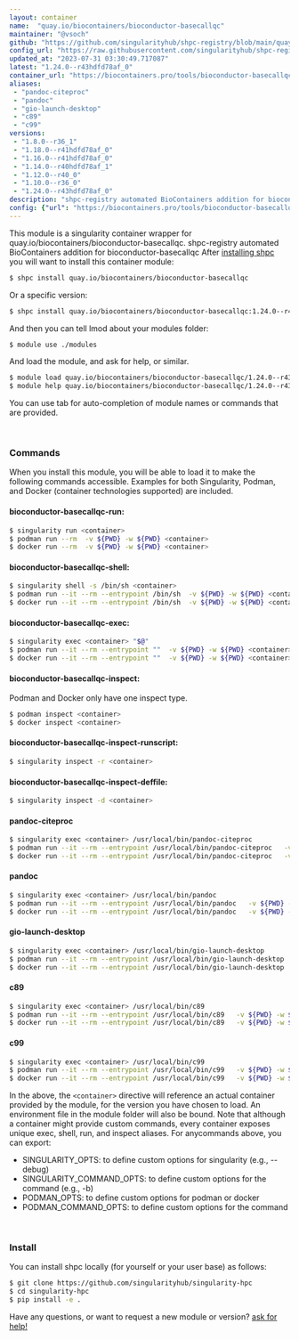 ```yaml
---
layout: container
name:  "quay.io/biocontainers/bioconductor-basecallqc"
maintainer: "@vsoch"
github: "https://github.com/singularityhub/shpc-registry/blob/main/quay.io/biocontainers/bioconductor-basecallqc/container.yaml"
config_url: "https://raw.githubusercontent.com/singularityhub/shpc-registry/main/quay.io/biocontainers/bioconductor-basecallqc/container.yaml"
updated_at: "2023-07-31 03:30:49.717087"
latest: "1.24.0--r43hdfd78af_0"
container_url: "https://biocontainers.pro/tools/bioconductor-basecallqc"
aliases:
 - "pandoc-citeproc"
 - "pandoc"
 - "gio-launch-desktop"
 - "c89"
 - "c99"
versions:
 - "1.8.0--r36_1"
 - "1.18.0--r41hdfd78af_0"
 - "1.16.0--r41hdfd78af_0"
 - "1.14.0--r40hdfd78af_1"
 - "1.12.0--r40_0"
 - "1.10.0--r36_0"
 - "1.24.0--r43hdfd78af_0"
description: "shpc-registry automated BioContainers addition for bioconductor-basecallqc"
config: {"url": "https://biocontainers.pro/tools/bioconductor-basecallqc", "maintainer": "@vsoch", "description": "shpc-registry automated BioContainers addition for bioconductor-basecallqc", "latest": {"1.24.0--r43hdfd78af_0": "sha256:fa2597fb5ffb25544da4261e414cf9c3b9c9bfb66ddeed504ad623ed0a441ec6"}, "tags": {"1.8.0--r36_1": "sha256:465adc6c16c4917ce702916b9cd73b453bc81b5da9637e9c8ca4170d666c9a14", "1.18.0--r41hdfd78af_0": "sha256:5d342cebbc171bcee550e794907986d73e7f78672b0752b31a8069c852b43d14", "1.16.0--r41hdfd78af_0": "sha256:b5c18e6e068dac50b6ddfff27ef833afa28c19e3f0f3cc7be83e97381305a3ba", "1.14.0--r40hdfd78af_1": "sha256:d342dfa759022018986178b92505281a38254cb4b3c0eb518268a7da0256f2b2", "1.12.0--r40_0": "sha256:6d143de0293b63a9b7a9d8f2784a485ef2aa83c2cf6c9d10b5603839dfbb9180", "1.10.0--r36_0": "sha256:b73f0cf89544e1b8a9774ba2aaef9c80b85fd315262f23ac3497b3feeb983077", "1.24.0--r43hdfd78af_0": "sha256:fa2597fb5ffb25544da4261e414cf9c3b9c9bfb66ddeed504ad623ed0a441ec6"}, "docker": "quay.io/biocontainers/bioconductor-basecallqc", "aliases": {"pandoc-citeproc": "/usr/local/bin/pandoc-citeproc", "pandoc": "/usr/local/bin/pandoc", "gio-launch-desktop": "/usr/local/bin/gio-launch-desktop", "c89": "/usr/local/bin/c89", "c99": "/usr/local/bin/c99"}}
---
```


This module is a singularity container wrapper for quay.io/biocontainers/bioconductor-basecallqc.
shpc-registry automated BioContainers addition for bioconductor-basecallqc
After [installing shpc](#install) you will want to install this container module:


```bash
$ shpc install quay.io/biocontainers/bioconductor-basecallqc
```

Or a specific version:

```bash
$ shpc install quay.io/biocontainers/bioconductor-basecallqc:1.24.0--r43hdfd78af_0
```

And then you can tell lmod about your modules folder:

```bash
$ module use ./modules
```

And load the module, and ask for help, or similar.

```bash
$ module load quay.io/biocontainers/bioconductor-basecallqc/1.24.0--r43hdfd78af_0
$ module help quay.io/biocontainers/bioconductor-basecallqc/1.24.0--r43hdfd78af_0
```

You can use tab for auto-completion of module names or commands that are provided.

<br>

### Commands

When you install this module, you will be able to load it to make the following commands accessible.
Examples for both Singularity, Podman, and Docker (container technologies supported) are included.

#### bioconductor-basecallqc-run:

```bash
$ singularity run <container>
$ podman run --rm  -v ${PWD} -w ${PWD} <container>
$ docker run --rm  -v ${PWD} -w ${PWD} <container>
```

#### bioconductor-basecallqc-shell:

```bash
$ singularity shell -s /bin/sh <container>
$ podman run --it --rm --entrypoint /bin/sh  -v ${PWD} -w ${PWD} <container>
$ docker run --it --rm --entrypoint /bin/sh  -v ${PWD} -w ${PWD} <container>
```

#### bioconductor-basecallqc-exec:

```bash
$ singularity exec <container> "$@"
$ podman run --it --rm --entrypoint ""  -v ${PWD} -w ${PWD} <container> "$@"
$ docker run --it --rm --entrypoint ""  -v ${PWD} -w ${PWD} <container> "$@"
```

#### bioconductor-basecallqc-inspect:

Podman and Docker only have one inspect type.

```bash
$ podman inspect <container>
$ docker inspect <container>
```

#### bioconductor-basecallqc-inspect-runscript:

```bash
$ singularity inspect -r <container>
```

#### bioconductor-basecallqc-inspect-deffile:

```bash
$ singularity inspect -d <container>
```


#### pandoc-citeproc

```bash
$ singularity exec <container> /usr/local/bin/pandoc-citeproc
$ podman run --it --rm --entrypoint /usr/local/bin/pandoc-citeproc   -v ${PWD} -w ${PWD} <container> -c " $@"
$ docker run --it --rm --entrypoint /usr/local/bin/pandoc-citeproc   -v ${PWD} -w ${PWD} <container> -c " $@"
```


#### pandoc

```bash
$ singularity exec <container> /usr/local/bin/pandoc
$ podman run --it --rm --entrypoint /usr/local/bin/pandoc   -v ${PWD} -w ${PWD} <container> -c " $@"
$ docker run --it --rm --entrypoint /usr/local/bin/pandoc   -v ${PWD} -w ${PWD} <container> -c " $@"
```


#### gio-launch-desktop

```bash
$ singularity exec <container> /usr/local/bin/gio-launch-desktop
$ podman run --it --rm --entrypoint /usr/local/bin/gio-launch-desktop   -v ${PWD} -w ${PWD} <container> -c " $@"
$ docker run --it --rm --entrypoint /usr/local/bin/gio-launch-desktop   -v ${PWD} -w ${PWD} <container> -c " $@"
```


#### c89

```bash
$ singularity exec <container> /usr/local/bin/c89
$ podman run --it --rm --entrypoint /usr/local/bin/c89   -v ${PWD} -w ${PWD} <container> -c " $@"
$ docker run --it --rm --entrypoint /usr/local/bin/c89   -v ${PWD} -w ${PWD} <container> -c " $@"
```


#### c99

```bash
$ singularity exec <container> /usr/local/bin/c99
$ podman run --it --rm --entrypoint /usr/local/bin/c99   -v ${PWD} -w ${PWD} <container> -c " $@"
$ docker run --it --rm --entrypoint /usr/local/bin/c99   -v ${PWD} -w ${PWD} <container> -c " $@"
```



In the above, the `<container>` directive will reference an actual container provided
by the module, for the version you have chosen to load. An environment file in the
module folder will also be bound. Note that although a container
might provide custom commands, every container exposes unique exec, shell, run, and
inspect aliases. For anycommands above, you can export:

 - SINGULARITY_OPTS: to define custom options for singularity (e.g., --debug)
 - SINGULARITY_COMMAND_OPTS: to define custom options for the command (e.g., -b)
 - PODMAN_OPTS: to define custom options for podman or docker
 - PODMAN_COMMAND_OPTS: to define custom options for the command

<br>

### Install

You can install shpc locally (for yourself or your user base) as follows:

```bash
$ git clone https://github.com/singularityhub/singularity-hpc
$ cd singularity-hpc
$ pip install -e .
```

Have any questions, or want to request a new module or version? [ask for help!](https://github.com/singularityhub/singularity-hpc/issues)